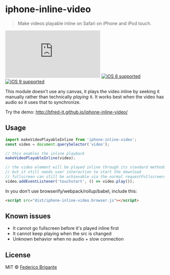 # iphone-inline-video

> Make videos playable inline on Safari on iPhone and iPod touch.

[![gzipped size](https://badges.herokuapp.com/size/github/bfred-it/iphone-inline-video/gh-pages/dist/iphone-inline-video.browser.js?gzip=true&label=gzipped%20size)](#readme) [![iOS 8 supported](https://img.shields.io/badge/iOS%20Safari-8-brightgreen.svg)](#no-link) [![iOS 9 supported](https://img.shields.io/badge/iOS%20Safari-9-brightgreen.svg)](#no-link)

This module doesn't use any canvas, it plays the video inline by seeking it manually rather than technically _playing_ it. It works best when the video has audio so it uses that to synchronize.

Try the demo: http://bfred-it.github.io/iphone-inline-video/

## Usage

```js
import makeVideoPlayableInline from 'iphone-inline-video';
const video = document.querySelector('video');

// this enables the inline playback
makeVideoPlayableInline(video);

// the video element will be played inline through its standard methods,
// but it still needs user interaction to start the download
// fullscreen can still be achievable via the normal requestFullscreen() API
video.addEventListener('touchstart', () => video.play());
```

In you don't use browserify/webpack/rollup/babel, include this:

```html
<script src="dist/iphone-inline-video.browser.js"></script>
```

## Known issues

 * It cannot go fullscreen before it's played inline first
 * It cannot keep playing when the src is changed
 * Unknown behavior when no audio + slow connection

## License

MIT © [Federico Brigante](http://twitter.com/bfred_it)
